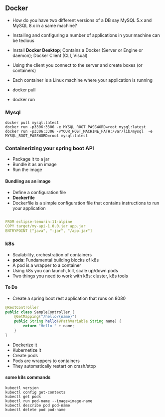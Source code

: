 ## Docker

* How do you have two different versions of a DB say MySQL 5.x and MySQL 8.x in a same machine?
* Installing and configuring a number of applications in your machine can be tedious

* Install **Docker Desktop**; Contains a Docker (Server or Engine or daemon); Docker Client (CLI, Visual)
* Using the client you connect to the server and create boxes (or containers)
* Each container is a Linux machine where your application is running

* docker pull <image>
* docker run <image>	

### Mysql

```
docker pull mysql:latest
docker run -p3306:3306 -e MYSQL_ROOT_PASSWORD=root mysql:latest
docker run -p3306:3306 -vYOUR_HOST_MACHINE_PATH:/var/lib/mysql  -e MYSQL_ROOT_PASSWORD=root mysql:latest

```

### Containerizing your spring boot API

* Package it to a jar 
* Bundle it as an image
* Run the image

#### Bundling as an image

* Define a configuration file
* **Dockerfile**
* Dockerfile is a simple configuration file that contains instructions to run your application

``` yml

FROM eclipse-temurin:11-alpine
COPY target/my-api-1.0.0.jar app.jar
ENTRYPOINT ["java", "-jar", "/app.jar"]

```

### k8s

* Scalability, orchestration of containers
* **pods**: Fundamental building blocks of k8s
* A pod is a wrapper to a container
* Using k8s you can launch, kill, scale up/down pods
* Two things you need to work with k8s: cluster, k8s tools

#### To Do

* Create a spring boot rest application that runs on 8080

``` java
@RestController
public class SampleController {
	@GetMapping("/hello/{name}")
	public String hello(@PathVariable String name) {
		return "Hello " + name;
	}
}
```

* Dockerize it
* Kubernetize it
* Create pods
* Pods are wrappers to containers
* They automatically restart on crash/stop

#### some k8s commands


```
kubectl version
kubectl config get-contexts
kubectl get pods
kubectl run pod-name --image=image-name
kubectl describe pod pod-name
kubectl delete pod pod-name
```





































